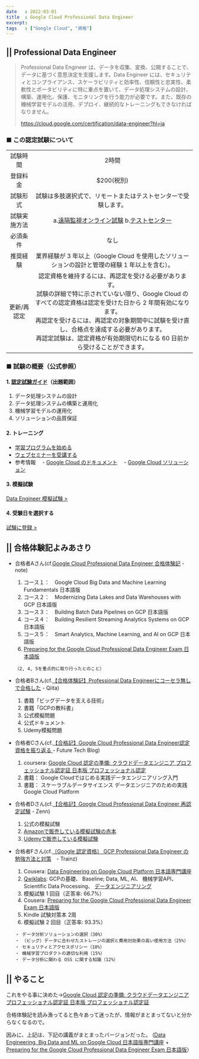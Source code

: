 ```yaml
---
date   : 2022-03-01
title  : Google Cloud Professional Data Engineer
excerpt:
tags   : ["Google Cloud", "資格"]
---
```


## || Professional Data Engineer
>Professional Data Engineer は、データを収集、変換、公開することで、データに基づく意思決定を支援します。Data Engineer には、セキュリティとコンプライアンス、スケーラビリティと効率性、信頼性と忠実性、柔軟性とポータビリティに特に重点を置いて、データ処理システムの設計、構築、運用化、保護、モニタリングを行う能力が必要です。また、既存の機械学習モデルの活用、デプロイ、継続的なトレーニングもできなければなりません。
>
> https://cloud.google.com/certification/data-engineer?hl=ja

### ■ この認定試験について
|||
|:-:|:-:|
|試験時間|2時間|
|登録料金|$200(税別)|
|試験形式|試験は多肢選択式で、リモートまたはテストセンターで受験します。|
|試験実施方法|a.[遠隔監視オンライン試験]() b.[テストセンター]()|
|必須条件|なし|
|推奨経験|業界経験が 3 年以上（Google Cloud を使用したソリューションの設計と管理の経験 1 年以上を含む）。|
|更新/再認定|認定資格を維持するには、再認定を受ける必要があります。<br> 試験の詳細で特に示されていない限り、Google Cloud のすべての認定資格は認定を受けた日から 2 年間有効になります。<br> 再認定を受けるには、再認定の対象期間中に試験を受け直し、合格点を達成する必要があります。<br> 再認定試験は、認定資格が有効期限切れになる 60 日前から受けることができます。|

### ■ 試験の概要（公式参照）
#### 1. [認定試験ガイド](https://cloud.google.com/certification/guides/data-engineer?hl=ja)（出題範囲）
1. データ処理システムの設計
2. データ処理システムの構築と運用化
3. 機械学習モデルの運用化
4. ソリューションの品質保証
#### 2. トレーニング
+ [学習プログラムを始める](https://cloud.google.com/training/data-engineering-and-analytics?hl=ja#data-engineer-learning-path)
+ [ウェブセミナーを受講する](https://cloudonair.withgoogle.com/events/data-engineer-certification?utm_source=cgc&utm_medium=et&utm_campaign=-&utm_content=data-eng-cert-cgc-cert-cloud-dev&utm_term=-)
+ 参考情報
 　- [Google Cloud のドキュメント](https://cloud.google.com/docs?hl=ja)
 　- [Google Cloud ソリューション](https://cloud.google.com/architecture?hl=ja)
#### 3. 模擬試験
[Data Engineer 模擬試験 > ](https://docs.google.com/forms/d/e/1FAIpQLSd4j4bcgbYenBRFIL6Kb0cvXp13qCQ-z6JzowgDxRaPITn56g/viewform?hl=ja)
#### 4. 受験日を選択する
[試験に登録 > ](https://www.webassessor.com/googlecloudjp)



## || 合格体験記よみあさり

+ 合格者Aさん(cf.[Google Cloud Professional Data Engineer 合格体験記](https://note.com/dd_techblog/n/n082946734ad2) - note)
  1. コース１：　Google Cloud Big Data and Machine Learning Fundamentals 日本語版
  2. コース２：　Modernizing Data Lakes and Data Warehouses with GCP 日本語版
  3. コース３：　Building Batch Data Pipelines on GCP 日本語版
  4. コース４：　Building Resilient Streaming Analytics Systems on GCP 日本語版
  5. コース５：　Smart Analytics, Machine Learning, and AI on GCP 日本語版
  6. [Preparing for the Google Cloud Professional Data Engineer Exam 日本語版](https://www.coursera.org/learn/preparing-cloud-professional-data-engineer-exam-jp)
  ```
  （2, 4, 5を重点的に取り行ったとのこと）
  ```

+ 合格者Bさん(cf.[【合格体験記】Professional Data Engineerにコーセラ無しで合格した](https://qiita.com/zou3paoooon/items/7cc95f1082aaee788bb3) - Qiita)
  1. 書籍「ビッグデータを支える技術」
  2. 書籍「GCPの教科書」
  3. 公式模擬問題
  4. 公式ドキュメント
  5. Udemy模擬問題

+ 合格者Cさん(cf.[【合格記】Google Cloud Professional Data Engineer認定資格を振り返る ](https://future-architect.github.io/articles/20211013a/) - Future Tech Blog)
  1. coursera: [Google Cloud 認定の準備: クラウドデータエンジニア プロフェッショナル認定証 日本版 プロフェッショナル認定](https://www.coursera.org/professional-certificates/gcp-data-engineering-jp)<br>
  2. 書籍： Google Cloudではじめる実践データエンジニアリング入門<br>
  3. 書籍： スケーラブルデータサイエンス データエンジニアのための実践Google Cloud Platform<br>

+ 合格者Dさん(cf.[【合格記】Google Cloud Professional Data Engineer 再認定試験](https://zenn.dev/momota/articles/7257b78ac2d719) - Zenn)
  1. 公式の模擬試験
  2. [Amazonで販売している模擬試験の赤本](https://www.amazon.co.jp/Google-Cloud-Professional-Data-Engineer-ebook/dp/B08W74SQDD?__mk_ja_JP=%E3%82%AB%E3%82%BF%E3%82%AB%E3%83%8A&crid=3SCWX0MAW4SRA&keywords=google+cloud+professional+data+engineer&qid=1639444207&sprefix=google+cloud+pro,aps,256&sr=8-7&linkCode=sl1&tag=10lhzz-22&linkId=5d06080ff654f94a2f5bc8f88828a370&language=ja_JP&ref_=as_li_ss_tl)
  3. [Udemyで販売している模擬試験](https://www.udemy.com/course/google-certified-professional-data-engineer-practice-test/)
 
+ 合格者Fさん(cf.[〔Google 認定資格〕 GCP Professional Data Engineer の勉強方法と対策](https://trainz.jp/media/learningtoai/1545/)　- Trainz)
  1. Cousera: [Data Engineering on Google Cloud Platform 日本語専門講座]()
  2. [Qwiklabs](): GCPの基礎、 Baseline; Data, ML, AI、 機械学習API、 Scientific Data Processing、 [データエンジニアリング](https://www.qwiklabs.com/quests/25?qlcampaign=&locale=ja&g-recaptcha-response=03AGdBq27-66c-umJloXIe_n1Xty62Cju-pvPdtVcYTuCco45UU9KAfjDWCfZtEhFZGm0TsQ-qnGEM-UiVtOo0ZHZw39ScfZgFBEUgn0op-dWKJ5JlkjAjKwVHaIL3t8KB1YBcwWMuGgFuEHqxYF8hXhIJ3UQfjgZjE1ENe_ochxhut9ZluKisc-X-QrRPnfuEIbBl7wBa_Bk98zBGBo2RdN_k_zmuPapGrIYAPcrkL91_miGSsSBia4U3RRpdgru3K-agbQF9wApSFrKRQ4QlA_q0SvsrUoz9DGYqZa7rikd5bOo9i_fgUW-c_LFjeYumxYu3g62ga54MfZJDq2Olh3AA6ZHRY3AOwbA2hkcXT8IMY-Oa0nURN6M_sttVxECR-FAxzyM1wFITCsHgHGBy_jWo0V3xEx8EOOAICjY_x2pZIIbuNYTPT_9MtZkVI4NBS2pvKRoHZHW4Atv2xCz4tu2a1y8VdcKxAuKmBCg1E_FF8T7EzTqxjMvinqtWs-YHBW-swxsbqAHEv6-Q1gxU9cNCaQTJNXEciMcYfqppc6XF50cv24XwU2n379CvyF49Ty2YKlWZ_scGOlTHNQbZXtEUn3BQDUT5_tXEH9Zz2oU5IjsVqBPCsi1SIUsLoxhhu6Q4eRn_9SUMMbd6rJLKg8dTIkYBX447u3ZkjJvMEOrhNtjK8nGuAZTHPTaS1MaBZufoYK1dM7WgjN844bgwjO4EHaUggjblhevKWzrQfqOt6flIjwGSYNI2ahQEk9f-dunxv2QPiPOtvGshBuG8_-UAvUVoCZYMOnada5iufUxKmRrWofP64kemwaRW9X0Jxz6glkfPQEs7QuOTOssXkVmnzpu0Gt7BQixsejnwDIoGJ2kS94W9eWEn4RWQbTrCZcOFVfSdSfYHUo6e2kdPqXlYiQb_Kj5elyiwylG8oiVu6pI66eT_imOYNVcVjr_zKjOFMnTT3osPRjX59u9OdsWUYsS6LS6ze5m2kaG6kNL48rtIsoF2Vr3BTZgiznvJlOx100WazMNjGy9PA2s2n8hI2I0Zm1dVGPb2en3FejNx2thafNoeaq9GzoZo1XXBZDb9QMqZ5GBxDZqkTqonm-633v6Ye_bfWoThhlmeM3hi-TD0-__mkaicQroOFzkvHaa12yuml-gN8aFotAwd_4id5xg14-Vg6ERF-hNf5azyl2hrLI2SckHsy0Mctddf1OYi10Cbhi7DllV7pFZ17JJBTRVJm22xkkegB5FHgeD3CnF-wYMrcdGnVuQMuHQrHEvn6hEvLm4kRHCzOi-Pu8dDRLtL8hpL6E_v9Zsq2lCJ9b4_tO9lPFu1xgon6vJsBLPjM36f8tWG)
  3. 模擬試験 1 回目（正答率: 66.7%）
  4. Cousera: [Preparing for the Google Cloud Professional Data Engineer Exam 日本語版](https://www.coursera.org/specializations/gcp-data-machine-learning-jp)
  5. Kindle 試験対策本 2周
  6. 模擬試験 2 回目（正答率: 93.3%）
  ```
  ・ データ分析ソリューションの選択（30%）
  ・ （ビッグ）データに合わせたストレージの選択と費用対効果の高い使用方法（25%） 
  ・ セキュリティとアクセスポリシー（18%）
  ・ 機械学習プロダクトの適切な利用（15%）
  ・ データ分析に関わる OSS に関する知識（12%）
  ```
 

## || やること
これをやる事に決めた→[Google Cloud 認定の準備: クラウドデータエンジニア プロフェッショナル認定証 日本版 プロフェッショナル認定証](https://www.coursera.org/professional-certificates/gcp-data-engineering-jp)

合格体験記を読み漁ってると色々あって迷ったが、情報がまとまってないと分からなくなるので。

因みに、上記は、下記の講義がまとまったバージョンだった。
([Data Engineering, Big Data and ML on Google Cloud 日本語版専門講座](https://www.coursera.org/specializations/gcp-data-machine-learning-jp)
 +
[Preparing for the Google Cloud Professional Data Engineer Exam 日本語版](https://www.coursera.org/learn/preparing-cloud-professional-data-engineer-exam-jp)）


